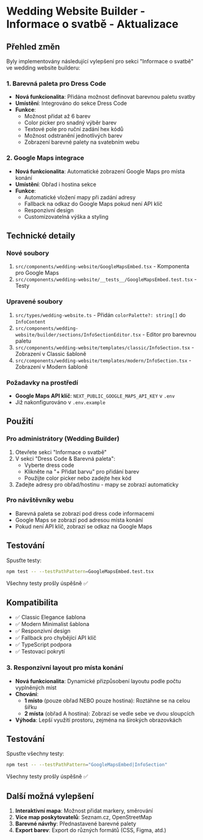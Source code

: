 # Wedding Website Builder - Informace o svatbě - Aktualizace

## Přehled změn

Byly implementovány následující vylepšení pro sekci "Informace o svatbě" ve wedding website builderu:

### 1. Barevná paleta pro Dress Code
- **Nová funkcionalita**: Přidána možnost definovat barevnou paletu svatby
- **Umístění**: Integrováno do sekce Dress Code
- **Funkce**:
  - Možnost přidat až 6 barev
  - Color picker pro snadný výběr barev
  - Textové pole pro ruční zadání hex kódů
  - Možnost odstranění jednotlivých barev
  - Zobrazení barevné palety na svatebním webu

### 2. Google Maps integrace
- **Nová funkcionalita**: Automatické zobrazení Google Maps pro místa konání
- **Umístění**: Obřad i hostina sekce
- **Funkce**:
  - Automatické vložení mapy při zadání adresy
  - Fallback na odkaz do Google Maps pokud není API klíč
  - Responzivní design
  - Customizovatelná výška a styling

## Technické detaily

### Nové soubory
1. `src/components/wedding-website/GoogleMapsEmbed.tsx` - Komponenta pro Google Maps
2. `src/components/wedding-website/__tests__/GoogleMapsEmbed.test.tsx` - Testy

### Upravené soubory
1. `src/types/wedding-website.ts` - Přidán `colorPalette?: string[]` do `InfoContent`
2. `src/components/wedding-website/builder/sections/InfoSectionEditor.tsx` - Editor pro barevnou paletu
3. `src/components/wedding-website/templates/classic/InfoSection.tsx` - Zobrazení v Classic šabloně
4. `src/components/wedding-website/templates/modern/InfoSection.tsx` - Zobrazení v Modern šabloně

### Požadavky na prostředí
- **Google Maps API klíč**: `NEXT_PUBLIC_GOOGLE_MAPS_API_KEY` v `.env`
- Již nakonfigurováno v `.env.example`

## Použití

### Pro administrátory (Wedding Builder)
1. Otevřete sekci "Informace o svatbě"
2. V sekci "Dress Code & Barevná paleta":
   - Vyberte dress code
   - Klikněte na "+ Přidat barvu" pro přidání barev
   - Použijte color picker nebo zadejte hex kód
3. Zadejte adresy pro obřad/hostinu - mapy se zobrazí automaticky

### Pro návštěvníky webu
- Barevná paleta se zobrazí pod dress code informacemi
- Google Maps se zobrazí pod adresou místa konání
- Pokud není API klíč, zobrazí se odkaz na Google Maps

## Testování

Spusťte testy:
```bash
npm test -- --testPathPattern=GoogleMapsEmbed.test.tsx
```

Všechny testy prošly úspěšně ✅

## Kompatibilita

- ✅ Classic Elegance šablona
- ✅ Modern Minimalist šablona
- ✅ Responzivní design
- ✅ Fallback pro chybějící API klíč
- ✅ TypeScript podpora
- ✅ Testovací pokrytí

### 3. Responzivní layout pro místa konání
- **Nová funkcionalita**: Dynamické přizpůsobení layoutu podle počtu vyplněných míst
- **Chování**:
  - **1 místo** (pouze obřad NEBO pouze hostina): Roztáhne se na celou šířku
  - **2 místa** (obřad A hostina): Zobrazí se vedle sebe ve dvou sloupcích
- **Výhoda**: Lepší využití prostoru, zejména na širokých obrazovkách

## Testování

Spusťte všechny testy:
```bash
npm test -- --testPathPattern="GoogleMapsEmbed|InfoSection"
```

Všechny testy prošly úspěšně ✅

## Další možná vylepšení

1. **Interaktivní mapa**: Možnost přidat markery, směrování
2. **Více map poskytovatelů**: Seznam.cz, OpenStreetMap
3. **Barevné návrhy**: Přednastavené barevné palety
4. **Export barev**: Export do různých formátů (CSS, Figma, atd.)
